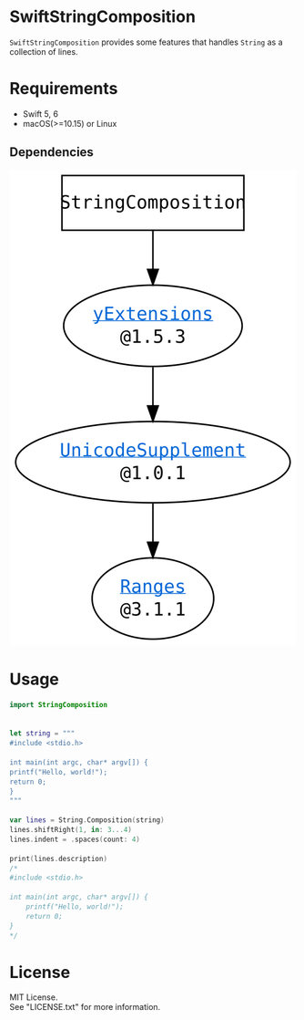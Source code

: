 # SwiftStringComposition

`SwiftStringComposition` provides some features that handles `String` as a collection of lines.


# Requirements

- Swift 5, 6
- macOS(>=10.15) or Linux

## Dependencies

![Dependencies](./dependencies.svg)


# Usage

```Swift
import StringComposition


let string = """
#include <stdio.h>

int main(int argc, char* argv[]) {
printf("Hello, world!");
return 0;
}
"""

var lines = String.Composition(string)
lines.shiftRight(1, in: 3...4)
lines.indent = .spaces(count: 4)

print(lines.description)
/*
#include <stdio.h>

int main(int argc, char* argv[]) {
    printf("Hello, world!");
    return 0;
}
*/

```



# License

MIT License.  
See "LICENSE.txt" for more information.


